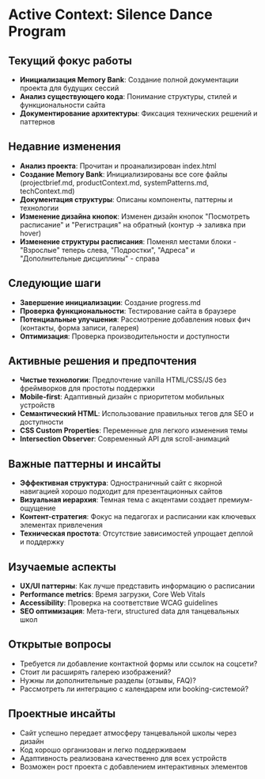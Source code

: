 # Active Context: Silence Dance Program

## Текущий фокус работы
- **Инициализация Memory Bank**: Создание полной документации проекта для будущих сессий
- **Анализ существующего кода**: Понимание структуры, стилей и функциональности сайта
- **Документирование архитектуры**: Фиксация технических решений и паттернов

## Недавние изменения
- **Анализ проекта**: Прочитан и проанализирован index.html
- **Создание Memory Bank**: Инициализированы все core файлы (projectbrief.md, productContext.md, systemPatterns.md, techContext.md)
- **Документация структуры**: Описаны компоненты, паттерны и технологии
- **Изменение дизайна кнопок**: Изменен дизайн кнопок "Посмотреть расписание" и "Регистрация" на обратный (контур → заливка при hover)
- **Изменение структуры расписания**: Поменял местами блоки - "Взрослые" теперь слева, "Подростки", "Адреса" и "Дополнительные дисциплины" - справа

## Следующие шаги
- **Завершение инициализации**: Создание progress.md
- **Проверка функциональности**: Тестирование сайта в браузере
- **Потенциальные улучшения**: Рассмотрение добавления новых фич (контакты, форма записи, галерея)
- **Оптимизация**: Проверка производительности и доступности

## Активные решения и предпочтения
- **Чистые технологии**: Предпочтение vanilla HTML/CSS/JS без фреймворков для простоты поддержки
- **Mobile-first**: Адаптивный дизайн с приоритетом мобильных устройств
- **Семантический HTML**: Использование правильных тегов для SEO и доступности
- **CSS Custom Properties**: Переменные для легкого изменения темы
- **Intersection Observer**: Современный API для scroll-анимаций

## Важные паттерны и инсайты
- **Эффективная структура**: Одностраничный сайт с якорной навигацией хорошо подходит для презентационных сайтов
- **Визуальная иерархия**: Темная тема с акцентами создает премиум-ощущение
- **Контент-стратегия**: Фокус на педагогах и расписании как ключевых элементах привлечения
- **Техническая простота**: Отсутствие зависимостей упрощает деплой и поддержку

## Изучаемые аспекты
- **UX/UI паттерны**: Как лучше представить информацию о расписании
- **Performance metrics**: Время загрузки, Core Web Vitals
- **Accessibility**: Проверка на соответствие WCAG guidelines
- **SEO оптимизация**: Мета-теги, structured data для танцевальных школ

## Открытые вопросы
- Требуется ли добавление контактной формы или ссылок на соцсети?
- Стоит ли расширять галерею изображений?
- Нужны ли дополнительные разделы (отзывы, FAQ)?
- Рассмотреть ли интеграцию с календарем или booking-системой?

## Проектные инсайты
- Сайт успешно передает атмосферу танцевальной школы через дизайн
- Код хорошо организован и легко поддерживаем
- Адаптивность реализована качественно для всех устройств
- Возможен рост проекта с добавлением интерактивных элементов
